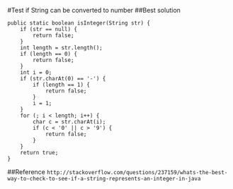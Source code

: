 #Test if String can be converted to number
##Best solution
```
public static boolean isInteger(String str) {
    if (str == null) {
        return false;
    }
    int length = str.length();
    if (length == 0) {
        return false;
    }
    int i = 0;
    if (str.charAt(0) == '-') {
        if (length == 1) {
            return false;
        }
        i = 1;
    }
    for (; i < length; i++) {
        char c = str.charAt(i);
        if (c < '0' || c > '9') {
            return false;
        }
    }
    return true;
}
```
##Reference
`
http://stackoverflow.com/questions/237159/whats-the-best-way-to-check-to-see-if-a-string-represents-an-integer-in-java
`